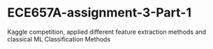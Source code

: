 # ECE657A-assignment-3-Part-1
Kaggle competition, applied different feature extraction methods and classical ML Classification Methods
